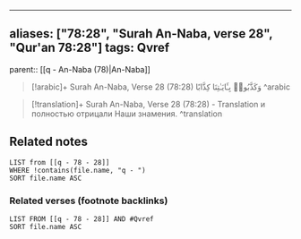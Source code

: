 
---
aliases: ["78:28", "Surah An-Naba, verse 28", "Qur'an 78:28"]
tags: Qvref
---

parent:: [[q - An-Naba (78)|An-Naba]]

> [!arabic]+ Surah An-Naba, Verse 28 (78:28)
> <span class="quran-arabic">وَكَذَّبُوا۟ بِـَٔايَـٰتِنَا كِذَّابًا</span>
^arabic

> [!translation]+ Surah An-Naba, Verse 28 (78:28) - Translation
> и полностью отрицали Наши знамения.
^translation



## Related notes
```dataview
LIST from [[q - 78 - 28]]
WHERE !contains(file.name, "q - ")
SORT file.name ASC
```

### Related verses (footnote backlinks)
```dataview
LIST FROM [[q - 78 - 28]] AND #Qvref
SORT file.name ASC
```

